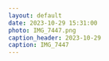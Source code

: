 ```yaml
---
layout: default
date: 2023-10-29 15:31:00
photo: IMG_7447.png
caption_header: 2023-10-29
caption: IMG_7447
---
```

